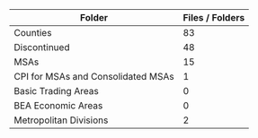 | Folder                             |   Files / Folders |
|------------------------------------|-------------------|
| Counties                           |                83 |
| Discontinued                       |                48 |
| MSAs                               |                15 |
| CPI for MSAs and Consolidated MSAs |                 1 |
| Basic Trading Areas                |                 0 |
| BEA Economic Areas                 |                 0 |
| Metropolitan Divisions             |                 2 |